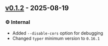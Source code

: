 ## [v0.1.2](https://github.com/PhotonicGluon/Excalibur/tree/v0.1.2) - 2025-08-19

### ⚙️ Internal

- Added `--disable-cors` option for debugging
- Changed `typer` minimum version to `0.16.1`
